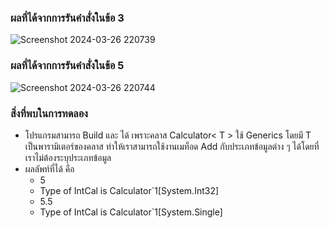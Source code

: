 ### ผลที่ได้จากการรันคำสั่งในข้อ 3

![Screenshot 2024-03-26 220739](https://github.com/KanyakornPuengmon/03376836-OOP-2566-Lab-14/assets/144195697/5201e809-745d-454c-9dbd-e38c77af8c71)

### ผลที่ได้จากการรันคำสั่งในข้อ 5

![Screenshot 2024-03-26 220744](https://github.com/KanyakornPuengmon/03376836-OOP-2566-Lab-14/assets/144195697/34851d92-fcda-4165-b1fb-10802eb6528d)

### สิ่งที่พบในการทดลอง
- โปรแกรมสามารถ Build และ ได้ เพราะคลาส Calculator< T > ใช้ Generics โดยมี T เป็นพารามิเตอร์ของคลาส ทำให้เราสามารถใช้งานเมท็อด Add กับประเภทข้อมูลต่าง ๆ ได้โดยที่เราไม่ต้องระบุประเภทข้อมูล
- ผลลัพท์ที่ได้ คือ
  - 5
  - Type of IntCal is Calculator`1[System.Int32]
  - 5.5
  - Type of IntCal is Calculator`1[System.Single]
